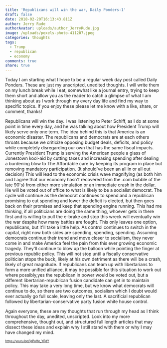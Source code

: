 ```yaml
---
title: 'Republicans will win the war, Daily Ponders-1'
draft: false
date: 2018-02-20T16:13:43.811Z
author: Jerry Rude
authorAvatar: uploads/author_JerryRude.jpg
image: /uploads/pexels-photo-411207.jpeg
categories: thoughts
tags:
  - Trump
  - republican
  - economy
comments: true
share: true
---
```

Today I am starting what I hope to be a regular week day post called Daily Ponders. These are just my unscripted, unedited thoughts. I will write them on my lunch break while I eat, somewhat like a journal entry, trying to keep them short and allow you as the reader to catch a glimpse of what I am thinking about as I work through my every day life and find my way to specific topics. If you enjoy these please let me know with a like, share, or comment, thanks!

Republicans will win the day. I was listening to Peter Schiff, as I do at some point in time every day, and he was talking about how President Trump will likely serve only one term. The idea behind this is that America is an economic disaster. The republicans and democrats are at each others throats because we criticize opposing budget deals, deficits, and policy while completely disregarding our own that has the same fiscal impacts. Currently President Trump is serving the American people a glass of Jonestown kool-aid by cutting taxes and increasing spending after dealing a burdening blow to The Affordable care by keeping its program in place but removing mandatory participation. (It should've been an all in or all out decision) This will lead to the economic crisis wave magnifying (as both him and I agree that our economy hasn't recovered from the .com bubble of the late 90's) from either more simulation or an immediate crash in the dollar. He will be voted out of office to what is likely to be a socialist democrat. The cycle will continue as the democrat continues to spend and a republican promising to cut spending and lower the deficit is elected, but then goes back on their promises and keep that spending engine running. This had me thinking, if all politicians are doing the same thing, whoever gets in there first and is willing to pull the e-brake and stop this wreck will eventually win the war despite how many battles are fought. This only leaves one option, republicans, but it'll take a little help. As control continues to switch in the capital, right now both sides are spending, spending, spending. Assuming democrats continue their trend and move closer to socialism, they never come in and make America feel the pain from this ever growing economic tragedy. They'll continue to blow up the balloon while pointing the finger at previous republic policy. This will not stop until a fiscally conservative politician stops the buck, likely at his own detriment as there will be a crash, likely of great magnitude. If republicans can team up with libertarians to form a more unified alliance, it may be possible for this situation to work out where possibly,yes the republican in power would be voted out, but a different libertarian-republican fusion candidate can get in to maintain policy. This may take a very long time, but we know what democrats will continue to do, so there are two outcomes, socialism which I doubt would ever actually go full scale, leaving only the last. A sacrificial republican followed by libertarian-conservative party fusion white house control. 

Again everyone, these are my thoughts that run through my head as I think throughout the day, unedited, unscripted. Look into my more comprehensive, thought out, and structured full length articles that may dissect these ideas and explain why I still stand with them or why I may have changed my mind.

<sub><sup>https://youtu.be/1gPoHe_YPdY</sub></sup>

